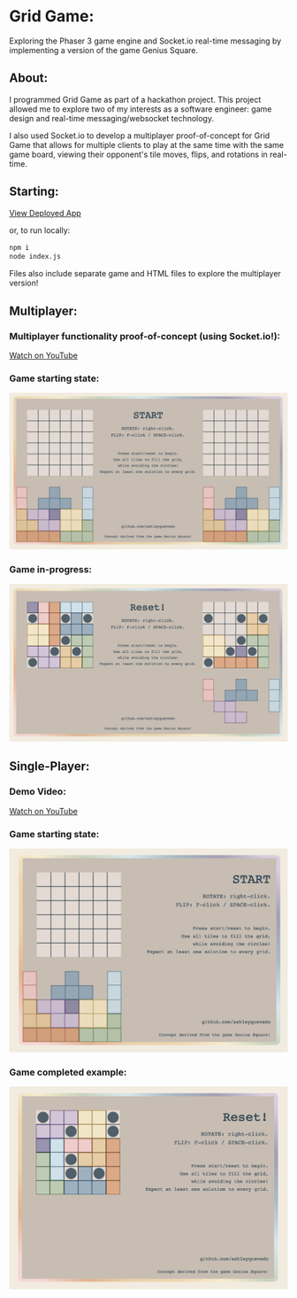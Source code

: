 # Grid Game:

Exploring the Phaser 3 game engine and Socket.io real-time messaging by implementing a version of the game Genius Square.

## About:

I programmed Grid Game as part of a hackathon project. This project allowed me to explore two of my interests as a software engineer: game design and real-time messaging/websocket technology.

I also used Socket.io to develop a multiplayer proof-of-concept for Grid Game that allows for multiple clients to play at the same time with the same game board, viewing their opponent's tile moves, flips, and rotations in real-time.

## Starting:

[View Deployed App](https://www.gridgame.vercel.app/)

or, to run locally:

```bash
npm i
node index.js
```

Files also include separate game and HTML files to explore the multiplayer version!

## Multiplayer:

### Multiplayer functionality proof-of-concept (using Socket.io!):

[Watch on YouTube](https://www.youtube.com/watch?v=u3Iic9le888)

### Game starting state:

![Multiplayer-start-state](/public/readmeimg/multiplayerstart.png "Multiplayer start state")

### Game in-progress:

![Multiplayer-in-progress](/public/readmeimg/multiplayerinprogress.png "Multiplayer in-progress")

## Single-Player:

### Demo Video:

[Watch on YouTube](https://www.youtube.com/watch?v=shZO2_WeyTU&t=0s)

### Game starting state:

![Single-player-start-state](/public/readmeimg/singleplayerstart.png "Single-player start state")

### Game completed example:

![Single-player-completed](/public/readmeimg/singleplayercomplete.png "Single-player completed")

